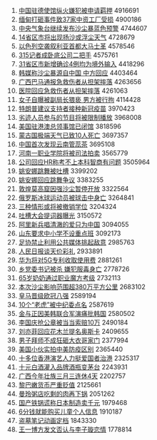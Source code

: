 1. [中国驻德使馆纵火嫌犯被申请羁押](http://www.baidu.com/baidu?cl=3&tn=SE_baiduhomet8_jmjb7mjw&rsv_dl=fyb_top&fr=top1000&wd=%D6%D0%B9%FA%D7%A4%B5%C2%CA%B9%B9%DD%D7%DD%BB%F0%CF%D3%B7%B8%B1%BB%C9%EA%C7%EB%EE%BF%D1%BA) 4916691
1. [缅甸打砸事件致37家中资工厂受损](http://www.baidu.com/baidu?cl=3&tn=SE_baiduhomet8_jmjb7mjw&rsv_dl=fyb_top&fr=top1000&wd=%C3%E5%B5%E9%B4%F2%D4%D2%CA%C2%BC%FE%D6%C237%BC%D2%D6%D0%D7%CA%B9%A4%B3%A7%CA%DC%CB%F0) 4900186
1. [中央气象台继续发布沙尘暴蓝色预警](http://www.baidu.com/baidu?cl=3&tn=SE_baiduhomet8_jmjb7mjw&rsv_dl=fyb_top&fr=top1000&wd=%D6%D0%D1%EB%C6%F8%CF%F3%CC%A8%BC%CC%D0%F8%B7%A2%B2%BC%C9%B3%B3%BE%B1%A9%C0%B6%C9%AB%D4%A4%BE%AF) 4744607
1. [14省区市将出现扬沙或浮尘天气](http://www.baidu.com/baidu?cl=3&tn=SE_baiduhomet8_jmjb7mjw&rsv_dl=fyb_top&fr=top1000&wd=14%CA%A1%C7%F8%CA%D0%BD%AB%B3%F6%CF%D6%D1%EF%C9%B3%BB%F2%B8%A1%B3%BE%CC%EC%C6%F8) 4728679
1. [以色列空袭叙利亚首都大马士革](http://www.baidu.com/baidu?cl=3&tn=SE_baiduhomet8_jmjb7mjw&rsv_dl=fyb_top&fr=top1000&wd=%D2%D4%C9%AB%C1%D0%BF%D5%CF%AE%D0%F0%C0%FB%D1%C7%CA%D7%B6%BC%B4%F3%C2%ED%CA%BF%B8%EF) 4578546
1. [315记者成卧底公司二把手](http://www.baidu.com/baidu?cl=3&tn=SE_baiduhomet8_jmjb7mjw&rsv_dl=fyb_top&fr=top1000&wd=315%BC%C7%D5%DF%B3%C9%CE%D4%B5%D7%B9%AB%CB%BE%B6%FE%B0%D1%CA%D6) 4575761
1. [31省区市新增确诊4例均为境外输入](http://www.baidu.com/baidu?cl=3&tn=SE_baiduhomet8_jmjb7mjw&rsv_dl=fyb_top&fr=top1000&wd=31%CA%A1%C7%F8%CA%D0%D0%C2%D4%F6%C8%B7%D5%EF4%C0%FD%BE%F9%CE%AA%BE%B3%CD%E2%CA%E4%C8%EB) 4418296
1. [韩媒称沙尘暴源自中国 中方回应](http://www.baidu.com/baidu?cl=3&tn=SE_baiduhomet8_jmjb7mjw&rsv_dl=fyb_top&fr=top1000&wd=%BA%AB%C3%BD%B3%C6%C9%B3%B3%BE%B1%A9%D4%B4%D7%D4%D6%D0%B9%FA%20%D6%D0%B7%BD%BB%D8%D3%A6) 4403464
1. [广西巴马通报急救伤者从担架摔落](http://www.baidu.com/baidu?cl=3&tn=SE_baiduhomet8_jmjb7mjw&rsv_dl=fyb_top&fr=top1000&wd=%B9%E3%CE%F7%B0%CD%C2%ED%CD%A8%B1%A8%BC%B1%BE%C8%C9%CB%D5%DF%B4%D3%B5%A3%BC%DC%CB%A4%C2%E4) 4263656
1. [医院回应急救伤者从担架摔落](http://www.baidu.com/baidu?cl=3&tn=SE_baiduhomet8_jmjb7mjw&rsv_dl=fyb_top&fr=top1000&wd=%D2%BD%D4%BA%BB%D8%D3%A6%BC%B1%BE%C8%C9%CB%D5%DF%B4%D3%B5%A3%BC%DC%CB%A4%C2%E4) 4261063
1. [女子自曝被副局长猥亵 男方被行拘](http://www.baidu.com/baidu?cl=3&tn=SE_baiduhomet8_jmjb7mjw&rsv_dl=fyb_top&fr=top1000&wd=%C5%AE%D7%D3%D7%D4%C6%D8%B1%BB%B8%B1%BE%D6%B3%A4%E2%AB%D9%F4%20%C4%D0%B7%BD%B1%BB%D0%D0%BE%D0) 4114428
1. [特朗普建议支持者接种新冠疫苗](http://www.baidu.com/baidu?cl=3&tn=SE_baiduhomet8_jmjb7mjw&rsv_dl=fyb_top&fr=top1000&wd=%CC%D8%C0%CA%C6%D5%BD%A8%D2%E9%D6%A7%B3%D6%D5%DF%BD%D3%D6%D6%D0%C2%B9%DA%D2%DF%C3%E7) 3970423
1. [劣迹人员参与的节目将被限制播放](http://www.baidu.com/baidu?cl=3&tn=SE_baiduhomet8_jmjb7mjw&rsv_dl=fyb_top&fr=top1000&wd=%C1%D3%BC%A3%C8%CB%D4%B1%B2%CE%D3%EB%B5%C4%BD%DA%C4%BF%BD%AB%B1%BB%CF%DE%D6%C6%B2%A5%B7%C5) 3968008
1. [美国驻港澳总领事馆已闭馆](http://www.baidu.com/baidu?cl=3&tn=SE_baiduhomet8_jmjb7mjw&rsv_dl=fyb_top&fr=top1000&wd=%C3%C0%B9%FA%D7%A4%B8%DB%B0%C4%D7%DC%C1%EC%CA%C2%B9%DD%D2%D1%B1%D5%B9%DD) 3818596
1. [蒙古国极端天气已致10人死亡](http://www.baidu.com/baidu?cl=3&tn=SE_baiduhomet8_jmjb7mjw&rsv_dl=fyb_top&fr=top1000&wd=%C3%C9%B9%C5%B9%FA%BC%AB%B6%CB%CC%EC%C6%F8%D2%D1%D6%C210%C8%CB%CB%C0%CD%F6) 3697357
1. [中国首次发现云南管蕊茶](http://www.baidu.com/baidu?cl=3&tn=SE_baiduhomet8_jmjb7mjw&rsv_dl=fyb_top&fr=top1000&wd=%D6%D0%B9%FA%CA%D7%B4%CE%B7%A2%CF%D6%D4%C6%C4%CF%B9%DC%C8%EF%B2%E8) 3695108
1. [河南一职业学院将被司法拍卖](http://www.baidu.com/baidu?cl=3&tn=SE_baiduhomet8_jmjb7mjw&rsv_dl=fyb_top&fr=top1000&wd=%BA%D3%C4%CF%D2%BB%D6%B0%D2%B5%D1%A7%D4%BA%BD%AB%B1%BB%CB%BE%B7%A8%C5%C4%C2%F4) 3565779
1. [公司回应HR称考不上本科智商有问题](http://www.baidu.com/baidu?cl=3&tn=SE_baiduhomet8_jmjb7mjw&rsv_dl=fyb_top&fr=top1000&wd=%B9%AB%CB%BE%BB%D8%D3%A6HR%B3%C6%BF%BC%B2%BB%C9%CF%B1%BE%BF%C6%D6%C7%C9%CC%D3%D0%CE%CA%CC%E2) 3505964
1. [姚安娜跳舞被吐槽](http://www.baidu.com/baidu?cl=3&tn=SE_baiduhomet8_jmjb7mjw&rsv_dl=fyb_top&fr=top1000&wd=%D2%A6%B0%B2%C4%C8%CC%F8%CE%E8%B1%BB%CD%C2%B2%DB) 3399202
1. [姚安娜回应跳舞争议](http://www.baidu.com/baidu?cl=3&tn=SE_baiduhomet8_jmjb7mjw&rsv_dl=fyb_top&fr=top1000&wd=%D2%A6%B0%B2%C4%C8%BB%D8%D3%A6%CC%F8%CE%E8%D5%F9%D2%E9) 3383255
1. [敦煌莫高窟因强沙尘暂停开放](http://www.baidu.com/baidu?cl=3&tn=SE_baiduhomet8_jmjb7mjw&rsv_dl=fyb_top&fr=top1000&wd=%B6%D8%BB%CD%C4%AA%B8%DF%BF%DF%D2%F2%C7%BF%C9%B3%B3%BE%D4%DD%CD%A3%BF%AA%B7%C5) 3322564
1. [俄罗斯冰球运动员被球击中身亡](http://www.baidu.com/baidu?cl=3&tn=SE_baiduhomet8_jmjb7mjw&rsv_dl=fyb_top&fr=top1000&wd=%B6%ED%C2%DE%CB%B9%B1%F9%C7%F2%D4%CB%B6%AF%D4%B1%B1%BB%C7%F2%BB%F7%D6%D0%C9%ED%CD%F6) 3264841
1. [三种情形或将被撤销学位](http://www.baidu.com/baidu?cl=3&tn=SE_baiduhomet8_jmjb7mjw&rsv_dl=fyb_top&fr=top1000&wd=%C8%FD%D6%D6%C7%E9%D0%CE%BB%F2%BD%AB%B1%BB%B3%B7%CF%FA%D1%A7%CE%BB) 3204324
1. [吐槽大会提词器曝光](http://www.baidu.com/baidu?cl=3&tn=SE_baiduhomet8_jmjb7mjw&rsv_dl=fyb_top&fr=top1000&wd=%CD%C2%B2%DB%B4%F3%BB%E1%CC%E1%B4%CA%C6%F7%C6%D8%B9%E2) 3150572
1. [阿里新兵唱清澈的爱只为中国](http://www.baidu.com/baidu?cl=3&tn=SE_baiduhomet8_jmjb7mjw&rsv_dl=fyb_top&fr=top1000&wd=%B0%A2%C0%EF%D0%C2%B1%F8%B3%AA%C7%E5%B3%BA%B5%C4%B0%AE%D6%BB%CE%AA%D6%D0%B9%FA) 3094055
1. [山东要求中小学不设重点班](http://www.baidu.com/baidu?cl=3&tn=SE_baiduhomet8_jmjb7mjw&rsv_dl=fyb_top&fr=top1000&wd=%C9%BD%B6%AB%D2%AA%C7%F3%D6%D0%D0%A1%D1%A7%B2%BB%C9%E8%D6%D8%B5%E3%B0%E0) 3092173
1. [足协禁止利用公共媒体挑起敌意](http://www.baidu.com/baidu?cl=3&tn=SE_baiduhomet8_jmjb7mjw&rsv_dl=fyb_top&fr=top1000&wd=%D7%E3%D0%AD%BD%FB%D6%B9%C0%FB%D3%C3%B9%AB%B9%B2%C3%BD%CC%E5%CC%F4%C6%F0%B5%D0%D2%E2) 2985763
1. [人民日报谈天价彩礼](http://www.baidu.com/baidu?cl=3&tn=SE_baiduhomet8_jmjb7mjw&rsv_dl=fyb_top&fr=top1000&wd=%C8%CB%C3%F1%C8%D5%B1%A8%CC%B8%CC%EC%BC%DB%B2%CA%C0%F1) 2933891
1. [华为将对5G专利收取使用费](http://www.baidu.com/baidu?cl=3&tn=SE_baiduhomet8_jmjb7mjw&rsv_dl=fyb_top&fr=top1000&wd=%BB%AA%CE%AA%BD%AB%B6%D45G%D7%A8%C0%FB%CA%D5%C8%A1%CA%B9%D3%C3%B7%D1) 2881261
1. [乡党委书记被杀 嫌犯服毒身亡](http://www.baidu.com/baidu?cl=3&tn=SE_baiduhomet8_jmjb7mjw&rsv_dl=fyb_top&fr=top1000&wd=%CF%E7%B5%B3%CE%AF%CA%E9%BC%C7%B1%BB%C9%B1%20%CF%D3%B7%B8%B7%FE%B6%BE%C9%ED%CD%F6) 2778726
1. [65岁奶奶通过职业魔方考级](http://www.baidu.com/baidu?cl=3&tn=SE_baiduhomet8_jmjb7mjw&rsv_dl=fyb_top&fr=top1000&wd=65%CB%EA%C4%CC%C4%CC%CD%A8%B9%FD%D6%B0%D2%B5%C4%A7%B7%BD%BF%BC%BC%B6) 2732113
1. [本次沙尘影响范围超380万平方公里](http://www.baidu.com/baidu?cl=3&tn=SE_baiduhomet8_jmjb7mjw&rsv_dl=fyb_top&fr=top1000&wd=%B1%BE%B4%CE%C9%B3%B3%BE%D3%B0%CF%EC%B7%B6%CE%A7%B3%AC380%CD%F2%C6%BD%B7%BD%B9%AB%C0%EF) 2683102
1. [皇马晋级欧冠八强](http://www.baidu.com/baidu?cl=3&tn=SE_baiduhomet8_jmjb7mjw&rsv_dl=fyb_top&fr=top1000&wd=%BB%CA%C2%ED%BD%FA%BC%B6%C5%B7%B9%DA%B0%CB%C7%BF) 2589194
1. [10个“老虎”被中纪委点名](http://www.baidu.com/baidu?cl=3&tn=SE_baiduhomet8_jmjb7mjw&rsv_dl=fyb_top&fr=top1000&wd=10%B8%F6%A1%B0%C0%CF%BB%A2%A1%B1%B1%BB%D6%D0%BC%CD%CE%AF%B5%E3%C3%FB) 2587619
1. [金与正因美韩联合军演痛批韩国](http://www.baidu.com/baidu?cl=3&tn=SE_baiduhomet8_jmjb7mjw&rsv_dl=fyb_top&fr=top1000&wd=%BD%F0%D3%EB%D5%FD%D2%F2%C3%C0%BA%AB%C1%AA%BA%CF%BE%FC%D1%DD%CD%B4%C5%FA%BA%AB%B9%FA) 2580502
1. [李国庆抢公章被当当索赔10万](http://www.baidu.com/baidu?cl=3&tn=SE_baiduhomet8_jmjb7mjw&rsv_dl=fyb_top&fr=top1000&wd=%C0%EE%B9%FA%C7%EC%C7%C0%B9%AB%D5%C2%B1%BB%B5%B1%B5%B1%CB%F7%C5%E210%CD%F2) 2490184
1. [刘亦菲回应花木兰提名奥斯卡](http://www.baidu.com/baidu?cl=3&tn=SE_baiduhomet8_jmjb7mjw&rsv_dl=fyb_top&fr=top1000&wd=%C1%F5%D2%E0%B7%C6%BB%D8%D3%A6%BB%A8%C4%BE%C0%BC%CC%E1%C3%FB%B0%C2%CB%B9%BF%A8) 2409655
1. [男子拜师不成狂砸大衣哥家门](http://www.baidu.com/baidu?cl=3&tn=SE_baiduhomet8_jmjb7mjw&rsv_dl=fyb_top&fr=top1000&wd=%C4%D0%D7%D3%B0%DD%CA%A6%B2%BB%B3%C9%BF%F1%D4%D2%B4%F3%D2%C2%B8%E7%BC%D2%C3%C5) 2377994
1. [美国小伙实拍中美防疫区别](http://www.baidu.com/baidu?cl=3&tn=SE_baiduhomet8_jmjb7mjw&rsv_dl=fyb_top&fr=top1000&wd=%C3%C0%B9%FA%D0%A1%BB%EF%CA%B5%C5%C4%D6%D0%C3%C0%B7%C0%D2%DF%C7%F8%B1%F0) 2365440
1. [十多位香港演艺人力挺爱国者治港](http://www.baidu.com/baidu?cl=3&tn=SE_baiduhomet8_jmjb7mjw&rsv_dl=fyb_top&fr=top1000&wd=%CA%AE%B6%E0%CE%BB%CF%E3%B8%DB%D1%DD%D2%D5%C8%CB%C1%A6%CD%A6%B0%AE%B9%FA%D5%DF%D6%CE%B8%DB) 2325317
1. [十元白酒灌入品牌酒瓶变茅台](http://www.baidu.com/baidu?cl=3&tn=SE_baiduhomet8_jmjb7mjw&rsv_dl=fyb_top&fr=top1000&wd=%CA%AE%D4%AA%B0%D7%BE%C6%B9%E0%C8%EB%C6%B7%C5%C6%BE%C6%C6%BF%B1%E4%C3%A9%CC%A8) 2243931
1. [广西今年壮族三月三连休4天](http://www.baidu.com/baidu?cl=3&tn=SE_baiduhomet8_jmjb7mjw&rsv_dl=fyb_top&fr=top1000&wd=%B9%E3%CE%F7%BD%F1%C4%EA%D7%B3%D7%E5%C8%FD%D4%C2%C8%FD%C1%AC%D0%DD4%CC%EC) 2202757
1. [黎巴嫩货币严重贬值](http://www.baidu.com/baidu?cl=3&tn=SE_baiduhomet8_jmjb7mjw&rsv_dl=fyb_top&fr=top1000&wd=%C0%E8%B0%CD%C4%DB%BB%F5%B1%D2%D1%CF%D6%D8%B1%E1%D6%B5) 2125661
1. [曼玲粥店吃剩的肉再下锅](http://www.baidu.com/baidu?cl=3&tn=SE_baiduhomet8_jmjb7mjw&rsv_dl=fyb_top&fr=top1000&wd=%C2%FC%C1%E1%D6%E0%B5%EA%B3%D4%CA%A3%B5%C4%C8%E2%D4%D9%CF%C2%B9%F8) 2051262
1. [国产铁锅谎称日本制造卖千元](http://www.baidu.com/baidu?cl=3&tn=SE_baiduhomet8_jmjb7mjw&rsv_dl=fyb_top&fr=top1000&wd=%B9%FA%B2%FA%CC%FA%B9%F8%BB%D1%B3%C6%C8%D5%B1%BE%D6%C6%D4%EC%C2%F4%C7%A7%D4%AA) 1979468
1. [6分钱就能购买儿童个人信息](http://www.baidu.com/baidu?cl=3&tn=SE_baiduhomet8_jmjb7mjw&rsv_dl=fyb_top&fr=top1000&wd=6%B7%D6%C7%AE%BE%CD%C4%DC%B9%BA%C2%F2%B6%F9%CD%AF%B8%F6%C8%CB%D0%C5%CF%A2) 1910187
1. [盗墓笔记动画定档](http://www.baidu.com/baidu?cl=3&tn=SE_baiduhomet8_jmjb7mjw&rsv_dl=fyb_top&fr=top1000&wd=%B5%C1%C4%B9%B1%CA%BC%C7%B6%AF%BB%AD%B6%A8%B5%B5) 1843330
1. [王一博方发文否认与李子璇恋情](http://www.baidu.com/baidu?cl=3&tn=SE_baiduhomet8_jmjb7mjw&rsv_dl=fyb_top&fr=top1000&wd=%CD%F5%D2%BB%B2%A9%B7%BD%B7%A2%CE%C4%B7%F1%C8%CF%D3%EB%C0%EE%D7%D3%E8%AF%C1%B5%C7%E9) 1778814